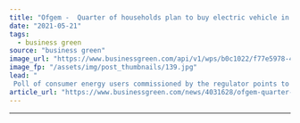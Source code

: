 ```yaml
---
title: "Ofgem -  Quarter of households plan to buy electric vehicle in next five years"
date: "2021-05-21"
tags: 
  - business green
source: "business green"
image_url: "https://www.businessgreen.com/api/v1/wps/b0c1022/f77e5978-4f5d-419f-81cb-119c62053174/4/iStock-1182840404-185x114.jpg"
image_fp: "/assets/img/post_thumbnails/139.jpg"
lead: "
 Poll of consumer energy users commissioned by the regulator points to growing interest in EVs, but less awareness of climate impacts of home heating ..."
article_url: "https://www.businessgreen.com/news/4031628/ofgem-quarter-households-plan-electric-vehicle"
---
```


---
